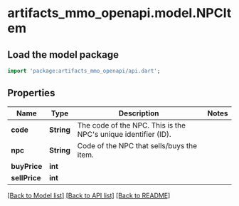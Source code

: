 # artifacts_mmo_openapi.model.NPCItem

## Load the model package
```dart
import 'package:artifacts_mmo_openapi/api.dart';
```

## Properties
Name | Type | Description | Notes
------------ | ------------- | ------------- | -------------
**code** | **String** | The code of the NPC. This is the NPC's unique identifier (ID). | 
**npc** | **String** | Code of the NPC that sells/buys the item. | 
**buyPrice** | **int** |  | 
**sellPrice** | **int** |  | 

[[Back to Model list]](../README.md#documentation-for-models) [[Back to API list]](../README.md#documentation-for-api-endpoints) [[Back to README]](../README.md)


